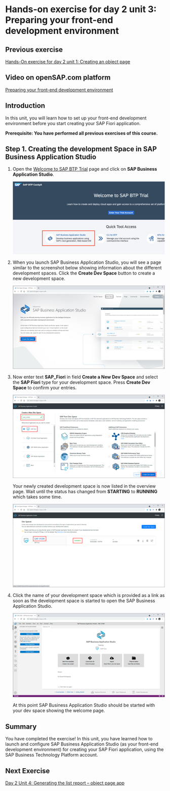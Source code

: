 # Hands-on exercise for day 2 unit 3:<br/>Preparing your front-end development environment

## Previous exercise
[Hands-On exercise for day 2 unit 1: Creating an object page](unit1.md)

## Video on openSAP.com platform
[Preparing your front-end development environment](https://open.sap.com/courses/fiori-ea1/items/2gebfdghs3vTn6HeVVpSQl)

## Introduction
In this unit, you will learn how to set up your front-end development environment before you start creating your SAP Fiori application.

**Prerequisite: You have performed all previous exercises of this course.**

## Step 1. Creating the development Space in SAP Business Application Studio
1. Open the [Welcome to SAP BTP Trial](https://account.hanatrial.ondemand.com/trial/#/home/trial) page and click on **SAP Business Application Studio**.

   ![Start the Dev Space](images/unit3/TrialAccount.jpg)
   

2. When you launch SAP Business Application Studio, you will see a page similar to the screenshot below showing information about the different development spaces. Click the  **Create Dev Space** button to create a new development space.

      ![Start the Dev Space](images/unit3/DevSpace.png)
   

3. Now enter text **SAP_Fiori** in field **Create a New Dev Space** and select the **SAP Fiori** type for your development space. Press **Create Dev Space** to confirm your entries.

    ![Start the Dev Space](images/unit3/DevSpace2.png)

    Your newly created development space is now listed in the overview page. Wait until the status has changed from **STARTING** to **RUNNING** which takes some time.
    
    ![Start the Dev Space](images/unit3/DevSpace3.png)


4. Click the name of your development space which is provided as a link as soon as the development space is started to open the SAP Business Application Studio.

    ![Start the Dev Space](images/unit3/DevSpace4.png)
   
    At this point SAP Business Application Studio should be started with your dev space showing the welcome page.

## Summary
You have completed the exercise!
In this unit, you have learned how to launch and configure SAP Business Application Studio (as your front-end development environment) for creating your SAP Fiori application, using the SAP Business Technology Platform account.

## Next Exercise
[Day 2 Unit 4: Generating the list report – object page app](unit4.md)
